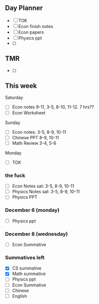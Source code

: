 ## Day Planner
- [ ] TOK
- [ ] Econ finish notes
- [ ] Econ papers
- [ ] Physics ppt
- [ ] 

## TMR
- [ ] 



## This week 
Saturday
- [ ] Econ notes 9-11, 3-5, 8-10, 11-12. 7 hrs??
- [ ] Econ Worksheet

Sunday
- [ ] Econ notes: 3-5, 8-9, 10-11
- [ ] Chinese PPT 8-9, 10-11
- [ ] Math Review 3-4, 5-6

Monday
- [ ] TOK

### the fuck
- [ ] Econ Notes sat: 3-5, 8-9, 10-11
- [ ] Physics Notes sat: 3-5, 8-9, 10-11
- [ ] Physics PPT

### December 6 (monday)
- [ ] Physics ppt

### December 8 (wednesday)
- [ ] Econ Summative

### Summatives left
- [x] CS summative
- [x] Math summative
- [ ] Physics ppt
- [ ] Econ Summative
- [ ] Chinese
- [ ] English